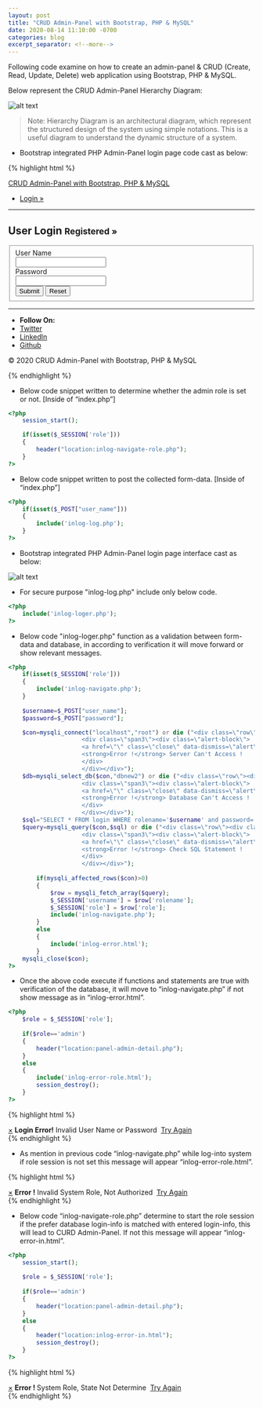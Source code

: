 ```yaml
---
layout: post
title: "CRUD Admin-Panel with Bootstrap, PHP & MySQL"
date: 2020-08-14 11:10:00 -0700
categories: blog
excerpt_separator: <!--more-->
---
```

Following code examine on how to create an admin-panel & CRUD (Create, Read, Update, Delete) web application using Bootstrap, PHP & MySQL. <!--more-->

Below represent the CRUD Admin-Panel Hierarchy Diagram:

![alt text](https://i.imgur.com/jhI2FJh.png)

> Note: Hierarchy Diagram is an architectural diagram, which represent the structured design of the system using simple notations. This is a useful diagram to understand the dynamic structure of a system.

- Bootstrap integrated PHP Admin-Panel login page code cast as below:

{% highlight html %}
<?php
	session_start();

	if(isset($_SESSION['role']))
	{
		header("location:inlog-navigate-role.php");
	}
?>
<!DOCTYPE html>
<html lang="en">
<head>
    <meta charset="utf-8">
    <title>CRUD Admin-Panel</title>
    <!-- Mobile Specific Meta -->
    <meta name="viewport" content="width=device-width, initial-scale=1, maximum-scale=1">
    <!-- Stylesheets -->
    <link rel="stylesheet" href="css/bootstrap.css" />
    <link rel="stylesheet" href="css/bootstrap-responsive.css" />
    <link rel="stylesheet" href="css/custom.css" />
</head>
<body>
    <!-- Navbar -->
    <div class="navbar navbar-inverse navbar-fixed-top">
        <div class="navbar-inner">
            <div class="container">
                <a href="index.php" class="brand">CRUD Admin-Panel with Bootstrap, PHP & MySQL</a>
                <a data-toggle="collapse" data-target=".nav-collapse" class="btn btn-navbar">
                    <span class="icon-bar"></span>
                    <span class="icon-bar"></span>
                    <span class="icon-bar"></span>
                </a>
                <div class="collapse nav-collapse">
                    <ul class="nav pull-right">
                        <li class="active"><a href="index.php">Login &raquo;</a></li>
                    </ul>
                </div>
            </div>
        </div>
    </div> <!-- End Navbar -->
    <section>
        <!-- User Login -->
        <div class="container">
            <div class="row-fluid">
                <div class="page-header">
                    <hr />
                    <h1>User Login <small>Registered &raquo;</small></h1>
                </div>
                <form class="form-horizontal" id="formID" action="" method="POST">
                    <fieldset>
                        <div class="control-group">
                            <label class="control-label" for="user_name">User Name</label>
                            <div class="controls">
                                <input type="text" required class="input-xlarge" id="user_name" name="user_name" />
                            </div>
                        </div>
                        <div class="control-group">
                            <label class="control-label" for="password">Password</label>
                            <div class="controls">
                                <input type="password" required class="input-xlarge" id="password" name="password" />
                            </div>
                        </div>
                        <div class="controls">
                            <input type="submit" class="btn" value="Submit" />
                            <input type="reset" class="btn" value="Reset" />
                        </div>
                    </fieldset>
                </form>
                <?php
                    if(isset($_POST["user_name"])) 
                    {
                        include('inlog-log.php');
                    }
                ?>
            </div>
        </div>
        <!-- End User Login -->
    </section>
    <!-- Container -->
    <div class="container">
        <section>
            <!-- Footer -->
            <hr />
            <ul class="inline text-center">
                <li><strong>Follow On:</strong></li>
                <li><a href="">Twitter</a></li>
                <li><a href="">LinkedIn</a></li>
                <li><a href="">Github</a></li>
            </ul>
            <p class="text-center muted">&copy; 2020 CRUD Admin-Panel with Bootstrap, PHP & MySQL</p>
            <!-- End Footer -->
        </section>
    </div>
    <!-- End Container -->
    <!-- JavaScript -->
    <script src="js/jquery.js"></script>
    <script src="js/bootstrap.js"></script>
    <!-- End JavaScript -->
</body>
</html>
{% endhighlight %}

- Below code snippet written to determine whether the admin role is set or not. [Inside of “index.php”]

``` php
<?php
	session_start();

	if(isset($_SESSION['role']))
	{
		header("location:inlog-navigate-role.php");
	}
?>
```

- Below code snippet written to post the collected form-data. [Inside of “index.php”]

``` php
<?php
	if(isset($_POST["user_name"])) 
	{
		include('inlog-log.php');
	}
?>
```

- Bootstrap integrated PHP Admin-Panel login page interface cast as below:

![alt text](https://i.imgur.com/KLno1QZ.png)

- For secure purpose "inlog-log.php" include only below code.

``` php
<?php
	include('inlog-loger.php');
?>
```

- Below code "inlog-loger.php" function as a validation between form-data and database, in according to verification it will move forward or show relevant messages.

``` php
<?php 
	if(isset($_SESSION['role']))
	{
		include('inlog-navigate.php');  
	}
	
	$username=$_POST["user_name"];
	$password=$_POST["password"];

	$con=mysqli_connect("localhost","root") or die ("<div class=\"row\"><div class=\"span2\"></div>
					 <div class=\"span3\"><div class=\"alert-block\">
					 <a href=\"\" class=\"close\" data-dismiss=\"alert\">&times;</a>
					 <strong>Error !</strong> Server Can't Access !
					 </div>
					 </div></div>");  
	$db=mysqli_select_db($con,"dbnew2") or die ("<div class=\"row\"><div class=\"span2\"></div>
					 <div class=\"span3\"><div class=\"alert-block\">
					 <a href=\"\" class=\"close\" data-dismiss=\"alert\">&times;</a>
					 <strong>Error !</strong> Database Can't Access !
					 </div>
					 </div></div>");	
	$sql="SELECT * FROM login WHERE rolename='$username' and password='$password'";		
	$query=mysqli_query($con,$sql) or die ("<div class=\"row\"><div class=\"span2\"></div>
					 <div class=\"span3\"><div class=\"alert-block\">
					 <a href=\"\" class=\"close\" data-dismiss=\"alert\">&times;</a>
					 <strong>Error !</strong> Check SQL Statement !
					 </div>
					 </div></div>");
		
		if(mysqli_affected_rows($con)>0)
		{
			$row = mysqli_fetch_array($query);	
			$_SESSION['username'] = $row['rolename']; 
			$_SESSION['role'] = $row['role'];
			include('inlog-navigate.php');
		}
		else
		{
			include('inlog-error.html');
		}		
	mysqli_close($con);
?>
```

- Once the above code execute if functions and statements are true with verification of the database, it will move to “inlog-navigate.php” if not show message as in “inlog-error.html”.

``` php
<?php 
	$role = $_SESSION['role'];
	
	if($role=='admin')
	{
		header("location:panel-admin-detail.php");
	}
	else
	{
		include('inlog-error-role.html');
		session_destroy();
	}
?>
```

{% highlight html %}
<div class="row">
	<div class="span1"></div>
	<div class="span5">
		<div class="alert-block">
			<a href="#" class="close" data-dismiss="alert">&times;</a>
			<strong>Login Error!</strong> Invalid User Name or Password&nbsp;
			<a class="btn" href="index.php">Try Again</a>&nbsp;&nbsp;
		</div>
	</div>
</div>
{% endhighlight %}

- As mention in previous code “inlog-navigate.php” while log-into system if role session is not set this message will appear “inlog-error-role.html”.

{% highlight html %}
<div class="row">
	<div class="span1"></div>
	<div class="span5">
		<div class="alert-block">
			<a href="#" class="close" data-dismiss="alert">&times;</a>
			<strong>Error !</strong> Invalid System Role, Not Authorized&nbsp;
			<a class="btn" href="index.php">Try Again</a>&nbsp;&nbsp;
		</div>
	</div>
</div>
{% endhighlight %}

- Below code “inlog-navigate-role.php” determine to start the role session if the prefer database login-info is matched with entered login-info, this will lead to CURD Admin-Panel. If not this message will appear “inlog-error-in.html”.

``` php
<?php 
	session_start();
	
	$role = $_SESSION['role'];
	
	if($role=='admin')
	{
		header("location:panel-admin-detail.php");
	}	
	else
	{
		header("location:inlog-error-in.html");
		session_destroy();
	}
?>
```

{% highlight html %}
<div class="container">
    <div class="row">
        <div class="span5 offset3">
            <div class="alert-block">
                <a href="#" class="close" data-dismiss="alert">&times;</a>
                <strong>Error ! </strong> System Role, State Not Determine&nbsp;
                <a class="btn" href="index.php">Try Again</a>&nbsp;&nbsp;
            </div>
        </div>
    </div>
</div>
{% endhighlight %}



